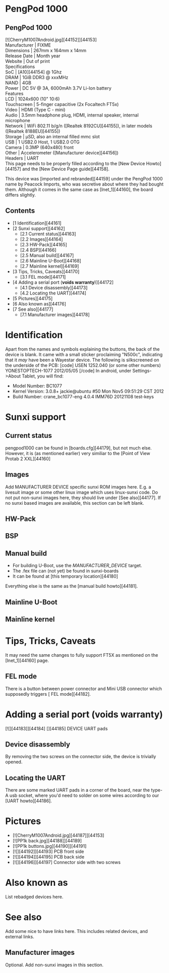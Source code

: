 # PengPod 1000
PengPod 1000  
---  
[![CherryM1007Android.jpg][44152]][44153]  
Manufacturer |  FIXME  
Dimensions |  267mm x 164mm x 14mm   
Release Date |  Month year  
Website |  Out of print   
Specifications   
SoC |  [A10][44154] @ 1Ghz   
DRAM |  1GiB DDR3 @ xxxMHz   
NAND |  4GB   
Power |  DC 5V @ 3A, 6000mAh 3.7V Li-Ion battery   
Features   
LCD |  1024x600 (10" 10:6)   
Touchscreen |  5-finger capacitive (2x Focaltech FT5x)   
Video |  HDMI (Type C - mini)   
Audio |  3.5mm headphone plug, HDMI, internal speaker, internal microphone   
Network |  WiFi 802.11 b/g/n ([Realtek 8192CU][44155]), in later models ([Realtek 8188EU][44155])   
Storage |  µSD, also an internal filled mmc slot   
USB |  1 USB2.0 Host, 1 USB2.0 OTG   
Camera |  0.3MP (640x480) front   
Other |  Accelerometer ([Manufacturer device][44156])   
Headers |  UART   
This page needs to be properly filled according to the [New Device Howto][44157] and the [New Device Page guide][44158].
  
This device was [imported and rebranded][44159] under the PengPod 1000 name by Peacock Imports, who was secretive about where they had bought them. 
Although it comes in the same case as [Inet_1][44160], the board differs slightly. 
  

## Contents
  * [1 Identification][44161]
  * [2 Sunxi support][44162]
    * [2.1 Current status][44163]
    * [2.2 Images][44164]
    * [2.3 HW-Pack][44165]
    * [2.4 BSP][44166]
    * [2.5 Manual build][44167]
    * [2.6 Mainline U-Boot][44168]
    * [2.7 Mainline kernel][44169]
  * [3 Tips, Tricks, Caveats][44170]
    * [3.1 FEL mode][44171]
  * [4 Adding a serial port (**voids warranty**)][44172]
    * [4.1 Device disassembly][44173]
    * [4.2 Locating the UART][44174]
  * [5 Pictures][44175]
  * [6 Also known as][44176]
  * [7 See also][44177]
    * [7.1 Manufacturer images][44178]

# Identification
Apart from the names and symbols explaining the buttons, the back of the device is blank. It came with a small sticker proclaiming "N500c", indicating that it _may_ have been a Wayestar device. 
The following is silkscreened on the underside of the PCB: 
[code] 
    USEN
    1252.040 (or some other numbers) 
    YONESTOPTECH-1077
    2012/05/05
[/code]
In android, under Settings->About Tablet, you will find: 
  * Model Number: BC1077
  * Kernel Version: 3.0.8+ jackie@ubuntu #50 Mon Nov5 09:51:29 CST 2012
  * Build Number: crane_bc1077-eng 4.0.4 IMM76D 20121108 test-keys

# Sunxi support
## Current status
pengpod1000 can be found in [boards.cfg][44179], but not much else. However, it is (as mentioned earlier) very similiar to the [Point of View Protab 2 XXL][44160]
## Images
Add MANUFACTURER DEVICE specific sunxi ROM images here. E.g. a livesuit image or some other linux image which uses linux-sunxi code. Do not put non-sunxi images here, they should live under [See also][44177]. If no sunxi based images are available, this section can be left blank.
## HW-Pack
## BSP
## Manual build
  * For building U-Boot, use the _MANUFACTURER_DEVICE_ target.
  * The .fex file can (not yet) be found in sunxi-boards
  * It can be found at [this temporary location][44180]

Everything else is the same as the [manual build howto][44181]. 
## Mainline U-Boot
## Mainline kernel
# Tips, Tricks, Caveats
It may need the same changes to fully support FT5X as mentioned on the [Inet_1][44160] page. 
## FEL mode
There is a button between power connector and Mini USB connector which supposedly triggers [ FEL mode][44182]. 
  

# Adding a serial port (**voids warranty**)
[![][44183]][44184]
[][44185]
DEVICE UART pads
  

## Device disassembly
By removing the two screws on the connector side, the device is trivially opened. 
## Locating the UART
There are some marked UART pads in a corner of the board, near the type-A usb socket, where you'd need to solder on some wires according to our [UART howto][44186]. 
# Pictures
  * [![CherryM1007Android.jpg][44187]][44153]
  * [![PP1k back.jpg][44188]][44189]
  * [![PP1k buttons.jpg][44190]][44191]
  * [![][44192]][44193]
PCB front side 
  * [![][44194]][44195]
PCB back side 
  * [![][44196]][44197]
Connector side with two screws 

# Also known as
List rebadged devices here.
# See also
Add some nice to have links here. This includes related devices, and external links.
## Manufacturer images
Optional. Add non-sunxi images in this section.
